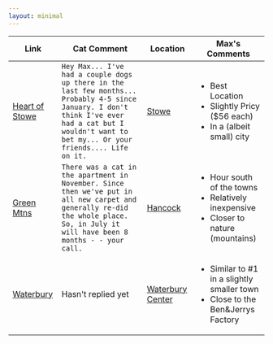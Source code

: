 ```yaml
---
layout: minimal
---
```


| Link  | Cat Comment  | Location  |  Max's Comments |
|---|---|---|---|
| [Heart of Stowe](https://www.airbnb.com/rooms/2480930)  | `Hey Max... I've had a couple dogs up there in the last few months... Probably 4-5 since January. I don't think I've ever had a cat but I wouldn't want to bet my... Or your friends.... Life on it.`|[Stowe](https://www.google.com/maps/dir//44.4662509,-72.6879696/@44.3541189,-73.0026969,10z)| <ul><li>Best Location</li><li>Slightly Pricy ($56 each)</li><li>In a (albeit small) city</li></ul> |
|[Green Mtns](https://www.airbnb.com/rooms/18729679)   |`There was a cat in the apartment in November. Since then we've put in all new carpet and generally re-did the whole place. So, in July it will have been 8 months - - your call. `   | [Hancock](https://www.google.com/maps/dir//Hancock/@44.1886678,-72.9579775,10.07z/data=!4m8!4m7!1m0!1m5!1m1!1s0x89e03f23305a1645:0xfd6f031415eb1195!2m2!1d-72.8412292!2d43.9261192)  | <ul><li>Hour south of the towns</li><li>Relatively inexpensive</li><li>Closer to nature (mountains)</li></ul> |
| [Waterbury](https://www.airbnb.com/rooms/4973853)   | Hasn't replied yet  | [Waterbury Center](https://www.google.com/maps/dir//Waterbury+Center/@44.3455031,-72.9251222,10.31z/data=!4m9!4m8!1m0!1m5!1m1!1s0x4cb598933a5f7439:0x34ee9a36314fa7d6!2m2!1d-72.7189485!2d44.376896!3e0)   |  <ul><li>Similar to #1 in a slightly smaller town</li><li>Close to the Ben&Jerrys Factory</li></ul> |
